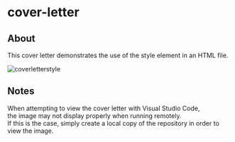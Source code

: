 # cover-letter

## About
This cover letter demonstrates the use of the style element in an HTML file.

![coverletterstyle](https://github.com/user-attachments/assets/7a49ea15-f3ae-415d-8681-dc1c47789c5e)

## Notes 
When attempting to view the cover letter with Visual Studio Code,  
the image may not display properly when running remotely.  
If this is the case, simply create a local copy of the repository in order to view the image.
